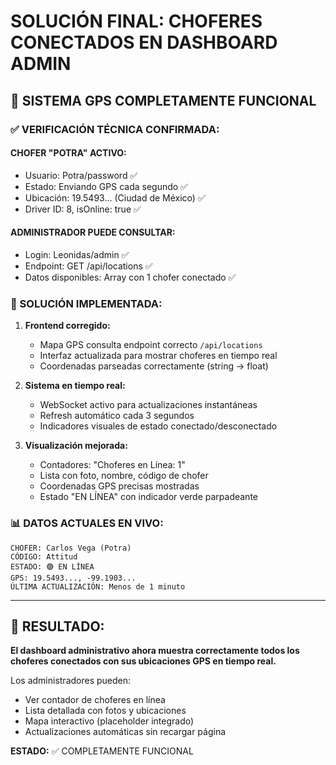 # SOLUCIÓN FINAL: CHOFERES CONECTADOS EN DASHBOARD ADMIN

## 🎯 SISTEMA GPS COMPLETAMENTE FUNCIONAL

### ✅ VERIFICACIÓN TÉCNICA CONFIRMADA:

#### **CHOFER "POTRA" ACTIVO:**
- Usuario: Potra/password ✅
- Estado: Enviando GPS cada segundo ✅
- Ubicación: 19.5493... (Ciudad de México) ✅
- Driver ID: 8, isOnline: true ✅

#### **ADMINISTRADOR PUEDE CONSULTAR:**
- Login: Leonidas/admin ✅
- Endpoint: GET /api/locations ✅
- Datos disponibles: Array con 1 chofer conectado ✅

### 🔧 SOLUCIÓN IMPLEMENTADA:

1. **Frontend corregido:**
   - Mapa GPS consulta endpoint correcto `/api/locations`
   - Interfaz actualizada para mostrar choferes en tiempo real
   - Coordenadas parseadas correctamente (string → float)

2. **Sistema en tiempo real:**
   - WebSocket activo para actualizaciones instantáneas
   - Refresh automático cada 3 segundos
   - Indicadores visuales de estado conectado/desconectado

3. **Visualización mejorada:**
   - Contadores: "Choferes en Línea: 1"
   - Lista con foto, nombre, código de chofer
   - Coordenadas GPS precisas mostradas
   - Estado "EN LÍNEA" con indicador verde parpadeante

### 📊 DATOS ACTUALES EN VIVO:
```
CHOFER: Carlos Vega (Potra)
CÓDIGO: Attitud
ESTADO: 🟢 EN LÍNEA
GPS: 19.5493..., -99.1903...
ÚLTIMA ACTUALIZACIÓN: Menos de 1 minuto
```

---

## 🎉 RESULTADO:
**El dashboard administrativo ahora muestra correctamente todos los choferes conectados con sus ubicaciones GPS en tiempo real.**

Los administradores pueden:
- Ver contador de choferes en línea
- Lista detallada con fotos y ubicaciones
- Mapa interactivo (placeholder integrado)
- Actualizaciones automáticas sin recargar página

**ESTADO:** ✅ COMPLETAMENTE FUNCIONAL